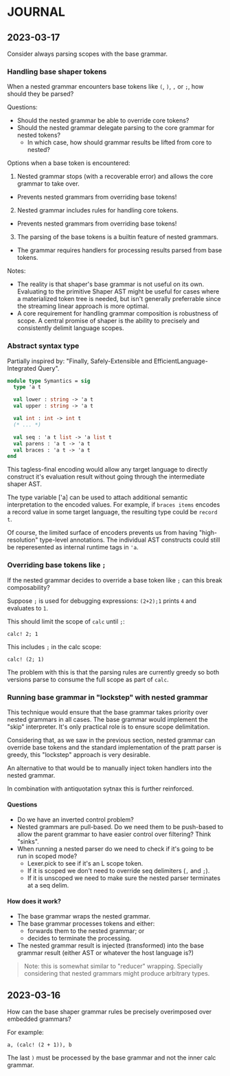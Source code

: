 # JOURNAL

## 2023-03-17

Consider always parsing scopes with the base grammar.

### Handling base shaper tokens

When a nested grammar encounters base tokens like `(`, `)`, `,` or `;`, how should they be parsed?

Questions:
- Should the nested grammar be able to override core tokens?
- Should the nested grammar delegate parsing to the core grammar for nested tokens?
  - In which case, how should grammar results be lifted from core to nested?


Options when a base token is encountered:
1. Nested grammar stops (with a recoverable error) and allows the core grammar to take over.
  - Prevents nested grammars from overriding base tokens!
2. Nested grammar includes rules for handling core tokens.
  - Prevents nested grammars from overriding base tokens!
3. The parsing of the base tokens is a builtin feature of nested grammars.
  - The grammar requires handlers for processing results parsed from base tokens.

Notes:
- The reality is that shaper's base grammar is not useful on its own. Evaluating to the primitive Shaper AST might be useful for cases where a materialized token tree is needed, but isn't generally preferrable since the streaming linear approach is more optimal.
- A core requirement for handling grammar composition is robustness of scope. A central promise of shaper is the ability to precisely and consistently delimit language scopes.


### Abstract syntax type

Partially inspired by: "Finally, Safely-Extensible and EfficientLanguage-Integrated Query".

```ocaml
module type Symantics = sig
  type 'a t

  val lower : string -> 'a t
  val upper : string -> 'a t

  val int : int -> int t
  (* ... *)

  val seq : 'a t list -> 'a list t
  val parens : 'a t -> 'a t
  val braces : 'a t -> 'a t
end
```

This tagless-final encoding would allow any target language to directly construct it's evaluation result without going through the intermediate shaper AST.

The type variable ['a] can be used to attach additional semantic interpretation to the encoded values. For example, if `braces items` encodes a record value in some target language, the resulting type could be `record t`.

Of course, the limited surface of encoders prevents us from having "high-resolution" type-level annotations. The individual AST constructs could still be reperesented as internal runtime tags in `'a`.


### Overriding base tokens like `;`

If the nested grammar decides to override a base token like `;` can this break composability?

Suppose `;` is used for debugging expressions: `(2+2);1` prints `4` and evaluates to `1`.

This should limit the scope of `calc` until `;`:
```
calc! 2; 1
```

This includes `;` in the calc scope:
```
calc! (2; 1)
```

The problem with this is that the parsing rules are currently greedy so both versions parse to consume the full scope as part of `calc`.


### Running base grammar in "lockstep" with nested grammar

This technique would ensure that the base grammar takes priority over nested grammars in all cases. The base grammar would implement the "skip" interpreter. It's only practical role is to ensure scope delimitation.

Considering that, as we saw in the previous section, nested grammar can override base tokens and the standard implementation of the pratt parser is greedy, this "lockstep" approach is very desirable.

An alternative to that would be to manually inject token handlers into the nested grammar.

In combination with antiquotation sytnax this is further reinforced.

#### Questions

- Do we have an inverted control problem?
- Nested grammars are pull-based. Do we need them to be push-based to allow the parent grammar to have easier control over filtering? Think "sinks".
- When running a nested parser do we need to check if it's going to be run in scoped mode?
  - Lexer.pick to see if it's an L scope token.
  - If it is scoped we don't need to override seq delimiters (`,` and `;`).
  - If it is unscoped we need to make sure the nested parser terminates at a seq delim.


#### How does it work?

- The base grammar wraps the nested grammar.
- The base grammar processes tokens and either:
  - forwards them to the nested grammar; or
  - decides to terminate the processing.
- The nested grammar result is injected (transformed) into the base grammar result (either AST or whatever the host language is?)

> Note: this is somewhat similar to "reducer" wrapping. Specially considering that nested grammars might produce arbitrary types.


## 2023-03-16

How can the base shaper grammar rules be precisely overimposed over embedded grammars?

For example:

```
a, (calc! (2 + 1)), b
```

The last `)` must be processed by the base grammar and not the inner calc grammar.
